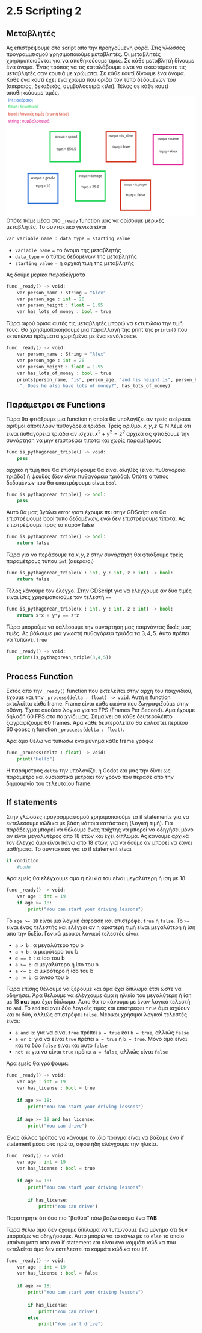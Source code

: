 # 2.5 Scripting 2

## Μεταβλητές

Ας επιστρέψουμε στο script απο την προηγούμενη φορά. Στις γλώσσες προγραμμτισμού χρησιμοποιούμε μεταβλητές. Οι μεταβλητές χρησιμοποιούνται για να αποθηκεύουμε τιμές. Σε κάθε μεταβλητή δίνουμε ένα όνομα. Ένας τρόπος να τις καταλάβουμε είναι να σκεφτόμαστε τις μεταβλητές σαν κουτιά με χρώματα. Σε κάθε κουτί δίνουμε ένα όνομα. Κάθε ένα κουτί έχει ενα χρώμα που ορίζει τον τύπο δεδομενων του (ακέραιος, δεκαδικός, συμβολοσειρά κτλπ). Τέλος σε κάθε κουτί αποθηκεύουμε τιμές.
![alt text](image.png)
Οπότε πάμε μέσα στο ```_ready``` function μας να ορίσουμε μερικές μεταβλητές. Το συντακτικό γενικά είναι
```python
var variable_name : data_type = starting_value
```
- ```variable_name``` = το όνομα της μεταβλητής
- ```data_type``` = ο τύπος δεδομένων της μεταβλητής
- ```starting_value``` = η αρχική τιμή της μεταβλητής

Ας δούμε μερικά παραδείγματα

```python
func _ready() -> void:
    var person_name : String = "Alex"
    var person_age : int = 20
    var person_height : float = 1.95
    var has_lots_of_money : bool = true
```

Τώρα αφού όρισα αυτές τις μεταβλητές μπορώ να εκτυπώσω την τιμή τους. Θα χρησιμοποιοήσουμε μια παραλλαγή της print της ```prints()``` που εκτυπώνει πράγματα χωριζμένα με ένα κενό/space.

```python
func _ready() -> void:
	var person_name : String = "Alex"
	var person_age : int = 20
	var person_height : float = 1.95
	var has_lots_of_money : bool = true
	prints(person_name, "is", person_age, "and his height is", person_height,
	 ". Does he also have lots of money?", has_lots_of_money)
```

## Παράμετροι σε Functions

Τώρα θα φτιάξουμε μια function η οποία θα υπολογίζει αν τρείς ακέραιοι αριθμοί αποτελούν πυθαγόρεια τριάδα. Τρείς αριθμοί $x,y,z\in\mathbb{N}$ λέμε οτι είναι πυθαγόρεια τριάδα αν ισχύει $x^2+y^2=z^2$
αρχικά ας φτιάξουμε την συνάρτηση να μην επιστρέφει τίποτα και χωρίς παραμέτρους
```python
func is_pythagorean_triple() -> void:
    pass
```
αρχικά η τιμή που θα επιστρέφουμε θα είναι αληθές (είναι πυθαγόρεια τριάδα) ή ψευδές (δεν είναι πυθαγόρεια τριάδα). Οπότε ο τύπος δεδομένων που θα επιστρέφουμε είναι ```bool```
```python
func is_pythagorean_triple() -> bool:
    pass
```
Αυτό θα μας βγάλει error γιατι έχουμε πει στην GDScript οτι θα επιστρέψουμε bool τυπο δεδομένων, ενώ δεν επιστρέφουμε τίποτα. Ας επιστρέψουμε προς το παρόν false
```python
func is_pythagorean_triple() -> bool:
    return false
```
Τώρα για να περάσουμε τα $x,y,z$ στην συνάρτηση θα φτιάξουμε τρείς παραμέτρους τύπου ```int``` (ακέραιοι)
```python
func is_pythagorean_triple(x : int, y : int, z : int) -> bool:
    return false
```
Τέλος κάνουμε τον έλεγχο. Στην GDScript για να ελέγχουμε αν δύο τιμές είναι ίσες χρησιμοποιούμε τον τελεστή ```==```
```python
func is_pythagorean_triple(x : int, y : int, z : int) -> bool:
    return x*x + y*y == z*z
```

Τώρα μπορούμε να καλέσουμε την συνάρτηση μας παιρνόντας δικές μας τιμές. Ας βάλουμε μια γνωστή πυθαγόρεια τριάδα τα $3,4,5$. Αυτο πρέπει να τυπώνει ```true```
```python
func _ready() -> void:
    print(is_pythagorean_triple(3,4,5))
```

## Process Function
Εκτός απο την ```_ready()``` function που εκτελείται στην αρχή του παιχνιδιού, έχουμε και την ```_process(delta : float) -> void```. Αυτή η function εκτελείται κάθε frame. Frame είναι κάθε εικόνα που ζωγραφιζούμε στην οθόνη. Έχετε ακούσει λογικα για τα FPS (Frames Per Second). Αμα έχουμε δηλαδή 60 FPS στο παιχνίδι μας. Σημαίνει οτι κάθε δευτερολέπτο ζωγραφίζουμε 60 frames. Άρα κάθε δευτερόλεπτο θα καλεστεί περίπου 60 φορές η function ```_proccess(delta : float)```.

Άρα άμα θέλω να τύπωσω ένα μύνημα κάθε frame γράφω

```python
func _process(delta : float) -> void:
    print("Hello")
```
Η παράμετρος ```delta``` την υπολογίζει η Godot και μας την δίνει ως παράμετρο και ουσιαστικά μετράει τον χρόνο που πέρασε απο την δημιουργία του τελευταίου frame.

## If statements
Στην γλώσσες προγραμματισμού χρησιμοποιούμε τα if statements για να εκτελέσουμε κώδικα με βάση κάποια κατάσταση (λογική τιμή). Για παράδειγμα μπορεί να θέλουμε ένας παίχτης να μπορεί να οδηγήσει μόνο αν είναι μεγαλυτέρος απο 18 ετών και έχει δίπλωμα.
Ας κάνουμε αρχικά τον έλεγχο άμα είναι πάνω απο 18 ετών, για να δούμε αν μπορεί να κάνει μαθήματα. Το συντακτικό για το if statement είναι
```python
if condition:
    #code
```
Άρα εμείς θα ελέγχουμε αμα η ηλικία του είναι μεγαλύτερη ή ίση με 18.

```python
func _ready() -> void:
	var age : int = 19
	if age >= 18:
		print("You can start your driving lessons")
```
To ```age >= 18``` είναι μια λογική έκφραση και επιστρέφει ```true``` η ```false```. Το ```>=``` είναι ένας τελεστής και ελέγχει αν η αριστερή τιμή είναι μεγαλύτερη ή ίση απο την δεξία. Γενικά μερικοι λογικοί τελεστές είναι.
- ```a > b``` : α μεγαλύτερο του b
- ```a < b``` : α μικρότερο του b
- ```α == b ```: α ίσο του b
- ``` a >= b ```: α μεγαλύτερο ή ίσο του b
- ``` a <= b ```: α μικρότερο ή ίσο του b
- ``` a != b ```: α άνισο του b

Τώρα επίσης θέλουμε να ξέρουμε και άμα έχει δίπλωμα έτσι ώστε να οδηγήσει. Άρα θέλουμε να ελέγχουμε άμα η ηλικία του μεγαλύτερη ή ίση με 18 **και** άμα έχει δίπλωμα. Αυτο θα το κάνουμε με έναν λογικό τελεστή το ```and```. Το ```and``` παίρνει δύο λογικές τιμές και επιστρέφει ```true``` άμα ισχύουν και οι δύο, αλλιώς επιστρέφει ```false```. Μερικοι χρήσιμοι λογικοί τελεστές είναι:
- ```a and b```: για να είναι ```true``` πρέπει ```a = true``` και ```b = true```, αλλιώς ```false```
- ```a or b```: για να είναι ```true``` πρέπει ```a = true``` ή ```b = true```. Μόνο αμα είναι και τα δύο ```false``` είναι και αυτό ```false```
- ```not a```: για να είναι ```true``` πρέπει ```a = false```, αλλιώς είναι ```false```

Άρα εμείς θα γράψουμε:

```python
func _ready() -> void:
	var age : int = 19
	var has_license : bool = true
	
	if age >= 18:
		print("You can start your driving lessons")
		
	if age >= 18 and has_license:
		print("You can drive")
```

Ένας άλλος τρόπος να κάνουμε το ίδιο πράγμα είναι να βάζαμε ένα if statement μέσα στο πρώτο, αφού ήδη ελέγχουμε την ηλικία.

```python
func _ready() -> void:
	var age : int = 19
	var has_license : bool = true
	
	if age >= 18:
		print("You can start your driving lessons")
		
		if has_license:
			print("You can drive")
```

Παρατηρήτε ότι όσο πιο "βαθύα" πάω βάζω ακόμα ένα **TAB**

Τώρα θέλω άμα δεν έχουμε δίπλωμα να τυπώνουμε ένα μύνημα οτι δεν μπορούμε να οδηγήσουμε. Αυτο μπορώ να το κάνω με το ```else``` το οποίο μπαίνει μετα απο ενα if statement και είναι ένα κομμάτι κώδικα που εκτελείται άμα δεν εκτελεστεί το κομμάτι κώδικα του ```if```.

```python
func _ready() -> void:
	var age : int = 19
	var has_license : bool = false
	
	if age >= 18:
		print("You can start your driving lessons")
		
		if has_license:
			print("You can drive")
		else:
			print("You can't drive")
```
